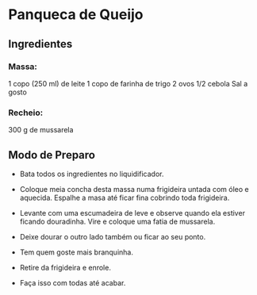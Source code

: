 <h1> Panqueca de Queijo </h1>
<h2> Ingredientes </h2>
<h3> Massa: </h3>
1 copo (250 ml) de leite
1 copo de farinha de trigo
2 ovos
1/2 cebola
Sal a gosto

<h3> Recheio: </h3>
300 g de mussarela

<h2> Modo de Preparo</h2>

- Bata todos os ingredientes no liquidificador.

- Coloque meia concha desta massa numa frigideira untada com óleo e aquecida. Espalhe a masa até ficar fina cobrindo toda frigideira.

- Levante com uma escumadeira de leve e observe quando ela estiver ficando douradinha. Vire e coloque uma fatia de mussarela.

- Deixe dourar o outro lado também ou ficar ao seu ponto.

- Tem quem goste mais branquinha.

- Retire da frigideira e enrole.

- Faça isso com todas até acabar.
